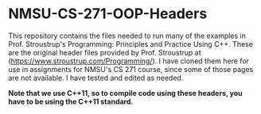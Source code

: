 # NMSU-CS-271-OOP-Headers

This repository contains the files needed to run many of the examples in Prof. Stroustrup's Programming: Principles and Practice Using C++. These are the original header files provided by Prof. Stroustrup at (https://www.stroustrup.com/Programming/). I have cloned them here for use in assignments for NMSU's CS 271 course, since some of those pages are not available. I have tested and edited as needed.

**Note that we use C++11, so to compile code using these headers, you have to be using the C++11 standard.**
